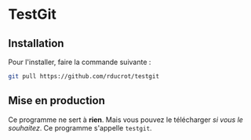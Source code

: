 # TestGit

## Installation
Pour l'installer, faire la commande suivante :
```bash
git pull https://github.com/rducrot/testgit
```
## Mise en production
Ce programme ne sert à **rien**.
Mais vous pouvez le télécharger *si vous le souhaitez*.
Ce programme s'appelle `testgit`.